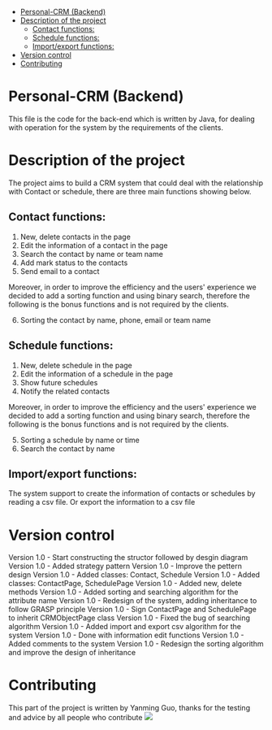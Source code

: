 - [Personal-CRM (Backend)](#personal-crm--backend-)
- [Description of the project](#description-of-the-project)
  * [Contact functions:](#contact-functions-)
  * [Schedule functions:](#schedule-functions-)
  * [Import/export functions:](#import-export-functions-)
- [Version control](#version-control)
- [Contributing](#contributing)

# Personal-CRM (Backend)
This file is the code for the back-end which is written by Java, for dealing with
operation for the system by the requirements of the clients.

# Description of the project
The project aims to build a CRM system that could deal with the relationship with
Contact or schedule, there are three main functions showing below.

## Contact functions:
1. New, delete contacts in the page
2. Edit the information of a contact in the page
3. Search the contact by name or team name
4. Add mark status to the contacts
5. Send email to a contact

Moreover, in order to improve the efficiency and the users' experience
we decided to add a sorting function and using binary search, therefore
the following is the bonus functions and is not required by the clients.

6. Sorting the contact by name, phone, email or team name 

## Schedule functions:
1. New, delete schedule in the page
2. Edit the information of a schedule in the page
3. Show future schedules
4. Notify the related contacts

Moreover, in order to improve the efficiency and the users' experience
we decided to add a sorting function and using binary search, therefore
the following is the bonus functions and is not required by the clients.

5. Sorting a schedule by name or time
6. Search the contact by name

## Import/export functions:
The system support to create the information of contacts or schedules by 
reading a csv file. Or export the information to a csv file

# Version control
Version 1.0 - Start constructing the structor followed by desgin diagram
Version 1.0 - Added strategy pattern
Version 1.0 - Improve the pettern design
Version 1.0 - Added classes: Contact, Schedule
Version 1.0 - Added classes: ContactPage, SchedulePage
Version 1.0 - Added new, delete methods
Version 1.0 - Added sorting and searching algorithm for the attribute name
Version 1.0 - Redesign of the system, adding inheritance to follow GRASP principle
Version 1.0 - Sign ContactPage and SchedulePage to inherit CRMObjectPage class
Version 1.0 - Fixed the bug of searching algorithm
Version 1.0 - Added import and export csv algorithm for the system
Version 1.0 - Done with information edit functions
Version 1.0 - Added comments to the system
Version 1.0 - Redesign the sorting algorithm and improve the design of inheritance

# Contributing
This part of the project is written by Yanming Guo, thanks for the testing and advice
by all people who contribute
<a href="https://github.com/Yanmingg/IT/graphs/contributors">
  <img src="https://contrib.rocks/image?repo=Yanmingg/IT" />
</a>

